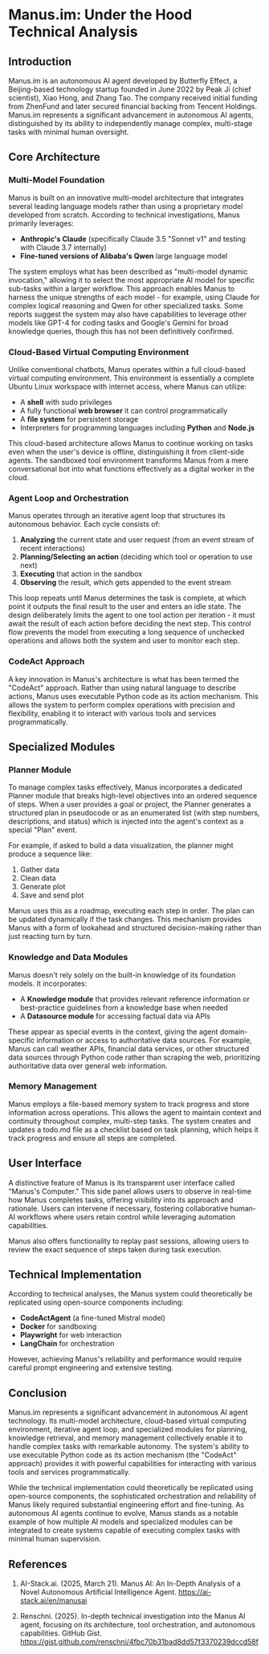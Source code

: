 # Manus.im: Under the Hood Technical Analysis

## Introduction

Manus.im is an autonomous AI agent developed by Butterfly Effect, a Beijing-based technology startup founded in June 2022 by Peak Ji (chief scientist), Xiao Hong, and Zhang Tao. The company received initial funding from ZhenFund and later secured financial backing from Tencent Holdings. Manus.im represents a significant advancement in autonomous AI agents, distinguished by its ability to independently manage complex, multi-stage tasks with minimal human oversight.

## Core Architecture

### Multi-Model Foundation

Manus is built on an innovative multi-model architecture that integrates several leading language models rather than using a proprietary model developed from scratch. According to technical investigations, Manus primarily leverages:

- **Anthropic's Claude** (specifically Claude 3.5 "Sonnet v1" and testing with Claude 3.7 internally)
- **Fine-tuned versions of Alibaba's Qwen** large language model

The system employs what has been described as "multi-model dynamic invocation," allowing it to select the most appropriate AI model for specific sub-tasks within a larger workflow. This approach enables Manus to harness the unique strengths of each model - for example, using Claude for complex logical reasoning and Qwen for other specialized tasks. Some reports suggest the system may also have capabilities to leverage other models like GPT-4 for coding tasks and Google's Gemini for broad knowledge queries, though this has not been definitively confirmed.

### Cloud-Based Virtual Computing Environment

Unlike conventional chatbots, Manus operates within a full cloud-based virtual computing environment. This environment is essentially a complete Ubuntu Linux workspace with internet access, where Manus can utilize:

- A **shell** with sudo privileges
- A fully functional **web browser** it can control programmatically
- A **file system** for persistent storage
- Interpreters for programming languages including **Python** and **Node.js**

This cloud-based architecture allows Manus to continue working on tasks even when the user's device is offline, distinguishing it from client-side agents. The sandboxed tool environment transforms Manus from a mere conversational bot into what functions effectively as a digital worker in the cloud.

### Agent Loop and Orchestration

Manus operates through an iterative agent loop that structures its autonomous behavior. Each cycle consists of:

1. **Analyzing** the current state and user request (from an event stream of recent interactions)
2. **Planning/Selecting an action** (deciding which tool or operation to use next)
3. **Executing** that action in the sandbox
4. **Observing** the result, which gets appended to the event stream

This loop repeats until Manus determines the task is complete, at which point it outputs the final result to the user and enters an idle state. The design deliberately limits the agent to one tool action per iteration - it must await the result of each action before deciding the next step. This control flow prevents the model from executing a long sequence of unchecked operations and allows both the system and user to monitor each step.

### CodeAct Approach

A key innovation in Manus's architecture is what has been termed the "CodeAct" approach. Rather than using natural language to describe actions, Manus uses executable Python code as its action mechanism. This allows the system to perform complex operations with precision and flexibility, enabling it to interact with various tools and services programmatically.

## Specialized Modules

### Planner Module

To manage complex tasks effectively, Manus incorporates a dedicated Planner module that breaks high-level objectives into an ordered sequence of steps. When a user provides a goal or project, the Planner generates a structured plan in pseudocode or as an enumerated list (with step numbers, descriptions, and status) which is injected into the agent's context as a special "Plan" event.

For example, if asked to build a data visualization, the planner might produce a sequence like:
1. Gather data
2. Clean data
3. Generate plot
4. Save and send plot

Manus uses this as a roadmap, executing each step in order. The plan can be updated dynamically if the task changes. This mechanism provides Manus with a form of lookahead and structured decision-making rather than just reacting turn by turn.

### Knowledge and Data Modules

Manus doesn't rely solely on the built-in knowledge of its foundation models. It incorporates:

- A **Knowledge module** that provides relevant reference information or best-practice guidelines from a knowledge base when needed
- A **Datasource module** for accessing factual data via APIs

These appear as special events in the context, giving the agent domain-specific information or access to authoritative data sources. For example, Manus can call weather APIs, financial data services, or other structured data sources through Python code rather than scraping the web, prioritizing authoritative data over general web information.

### Memory Management

Manus employs a file-based memory system to track progress and store information across operations. This allows the agent to maintain context and continuity throughout complex, multi-step tasks. The system creates and updates a todo.md file as a checklist based on task planning, which helps it track progress and ensure all steps are completed.

## User Interface

A distinctive feature of Manus is its transparent user interface called "Manus's Computer." This side panel allows users to observe in real-time how Manus completes tasks, offering visibility into its approach and rationale. Users can intervene if necessary, fostering collaborative human-AI workflows where users retain control while leveraging automation capabilities.

Manus also offers functionality to replay past sessions, allowing users to review the exact sequence of steps taken during task execution.

## Technical Implementation

According to technical analyses, the Manus system could theoretically be replicated using open-source components including:

- **CodeActAgent** (a fine-tuned Mistral model)
- **Docker** for sandboxing
- **Playwright** for web interaction
- **LangChain** for orchestration

However, achieving Manus's reliability and performance would require careful prompt engineering and extensive testing.

## Conclusion

Manus.im represents a significant advancement in autonomous AI agent technology. Its multi-model architecture, cloud-based virtual computing environment, iterative agent loop, and specialized modules for planning, knowledge retrieval, and memory management collectively enable it to handle complex tasks with remarkable autonomy. The system's ability to use executable Python code as its action mechanism (the "CodeAct" approach) provides it with powerful capabilities for interacting with various tools and services programmatically.

While the technical implementation could theoretically be replicated using open-source components, the sophisticated orchestration and reliability of Manus likely required substantial engineering effort and fine-tuning. As autonomous AI agents continue to evolve, Manus stands as a notable example of how multiple AI models and specialized modules can be integrated to create systems capable of executing complex tasks with minimal human supervision.

## References

1. AI-Stack.ai. (2025, March 21). Manus AI: An In-Depth Analysis of a Novel Autonomous Artificial Intelligence Agent. https://ai-stack.ai/en/manusai

2. Renschni. (2025). In-depth technical investigation into the Manus AI agent, focusing on its architecture, tool orchestration, and autonomous capabilities. GitHub Gist. https://gist.github.com/renschni/4fbc70b31bad8dd57f3370239dccd58f

